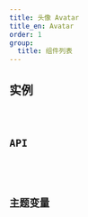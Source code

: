 ```yaml
---
title: 头像 Avatar
title_en: Avatar
order: 1
group:
  title: 组件列表
---
```


<!-- design-doc -->

## 实例
<code src="./example.tsx" />

## API

<!-- api-doc -->

## 主题变量

<div class="theme-variable-table">

<!-- theme-doc -->

</div>
